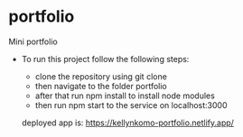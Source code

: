 # portfolio
 
 Mini portfolio
 
 * To run this project follow the following steps:
    * clone the repository using git clone
    * then navigate to the folder portfolio
    * after that run npm install to install node modules
    * then run npm start to the service on localhost:3000
    
    deployed app is: https://kellynkomo-portfolio.netlify.app/
